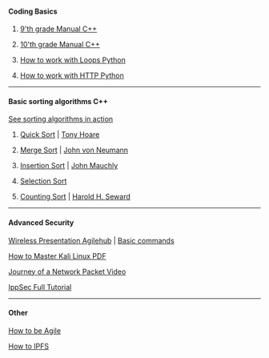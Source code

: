 
#### Coding Basics

  1. [9'th grade Manual C++](https://ipfs.io/ipfs/QmSWHqbvYN7uzD9NAn6kj1ygadU4a6guVDgPz5RMR4DiJ1)

  2. [10'th grade Manual C++](https://ipfs.io/ipfs/QmNv6QxeCTMZwpePewHEL197qg9uwdyha7EuJmT5dnm3aK)

  3. [How to work with Loops Python](https://ipfs.io/ipfs/QmbNB5wFSWRUacYKBx9oP2TLGWVrgYYoCDBtxnaxSPUfJ2)	

  4. [How to work with HTTP Python](https://ipfs.io/ipfs/QmaBdyu9hYBc6sfzYnKk3mtvnJfLDcWQFHkUPdYxb5wrnd)

<hr>

#### Basic sorting algorithms C++ 
[See sorting algorithms in action](https://www.youtube.com/watch?v=kPRA0W1kECg)

  1. [Quick Sort](https://ipfs.io/ipfs/QmbJcYsJDTanHhKiSfuyXLqNWQ25JNWfbUAZH43BR5RvLP) | [Tony Hoare](https://ipfs.io/ipfs/Qmf4gGVi2ip4nqWSUUeFp7uDEkcqj7Rt1jVmbgBfwq4GA4)

  2. [Merge Sort](https://ipfs.io/ipfs/QmXmNxacpbuhk4tB7oaKqE6FWeEdAySSuGXA5T1JCzUADs) | [John von Neumann](https://ipfs.io/ipfs/QmeGpC1oRsj5hryDTYZW4zqgWU1cuRttAihxqesVxAcLsf)

  3. [Insertion Sort](https://ipfs.io/ipfs/QmNywguPqfbCYgkPv5B2hqGaJAxjPGevfD59R6n8qSxmUg) | [John Mauchly](https://ipfs.io/ipfs/QmRg3ubJopfUfCbtwsD4bUDBcNJzVrYL9fMxFMC2WSD2gh)

  4. [Selection Sort](https://ipfs.io/ipfs/Qme6NPaFaWp58bYMgSJBrF18Lw8ASsxFk9o5StJ6FxAkoG) 

  5. [Counting Sort](https://ipfs.io/ipfs/QmcCSPV1pbPJqTCeDPRU8Xq7CSHpk6WQL9iheLs4dRssdi) | [Harold H. Seward](https://ipfs.io/ipfs/QmX4afYpc6CxFrfkmGpQgxW9PCR98nrEDQesrsbvyiBV3S)

<hr>

#### Advanced Security

[Wireless Presentation Agilehub](https://ipfs.io/ipfs/QmWLDwGNx7oK3yzaZHyK4T4o1uFNWNfUDxGo2j1jb5rDRc) | [Basic commands](https://ipfs.io/ipfs/QmYMTgo9uDCUCiDHkoXqqPFhaJeRoizgNgwtm15nB3jgh4)

[How to Master Kali Linux PDF](https://ipfs.io/ipfs/QmbJkxLpqwu6vgaQ4gH7d1EmfiavFoqmRdfY58jP9JD2ve) 

[Journey of a Network Packet Video](https://www.youtube.com/watch?v=-g3I_ZNhePM)

[IppSec Full Tutorial](https://www.youtube.com/playlist?list=PLidcsTyj9JXK-fnabFLVEvHinQ14Jy5tf&fbclid=IwAR1lEUrUV9iJjJOncPCSI1XQjhNptMfCDLzXol4p84258UVb0ZEgs3WuMXs)

<hr> 

#### Other

[How to be Agile](https://ipfs.io/ipfs/QmWZfdLH9Xob8zHzdHapvYML6Tq3UkrPH1wAHQK4er3mAc)

[How to IPFS](https://ipfs.io/ipfs/QmVPqpJBo4dJEERFmBAD1QiV1cF49P1J1kyHuDfh9hJWDf)

